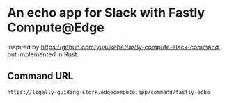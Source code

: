 # An echo app for Slack with Fastly Compute@Edge

Inspired by https://github.com/yusukebe/fastly-compute-slack-command, but implemented in Rust.


## Command URL

```
https://legally-guiding-stork.edgecompute.app/command/fastly-echo
```

